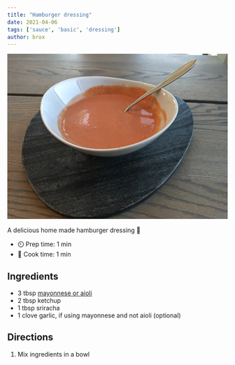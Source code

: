 ```yaml
---
title: "Hamburger dressing"
date: 2021-04-06
tags: ['sauce', 'basic', 'dressing']
author: brox
---
```


![burger-dressing](/static/pix/burger-dressing.webp)

A delicious home made hamburger dressing 🍔

- ⏲️ Prep time: 1 min
- 🍳 Cook time: 1 min

## Ingredients

- 3 tbsp [mayonnese or aioli](/mayonnaise-or-aioli)
- 2 tbsp ketchup
- 1 tbsp sriracha
- 1 clove garlic, if using mayonnese and not aioli (optional)

## Directions

1. Mix ingredients in a bowl
